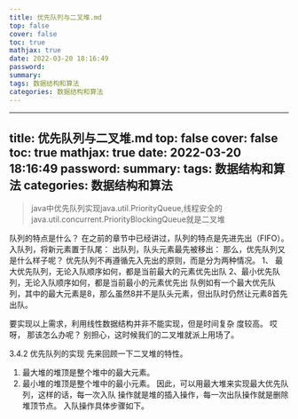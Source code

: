 ```yaml
---
title: 优先队列与二叉堆.md
top: false
cover: false
toc: true
mathjax: true
date: 2022-03-20 18:16:49
password:
summary:
tags: 数据结构和算法
categories: 数据结构和算法
---
```

---
title: 优先队列与二叉堆.md
top: false
cover: false
toc: true
mathjax: true
date: 2022-03-20 18:16:49
password:
summary:
tags: 数据结构和算法
categories: 数据结构和算法
---
>java中优先队列实现java.util.PriorityQueue,线程安全的java.util.concurrent.PriorityBlockingQueue就是二叉堆

队列的特点是什么？ 在之前的章节中已经讲过，队列的特点是先进先出（FIFO）。 入队列，将新元素置于队尾： 出队列，队头元素最先被移出：
那么，优先队列又是什么样子呢？ 优先队列不再遵循先入先出的原则，而是分为两种情况。
1、 最大优先队列，无论入队顺序如何，都是当前最大的元素优先出队
2、最小优先队列，无论入队顺序如何，都是当前最小的元素优先出 队例如有一个最大优先队列，其中的最大元素是8，那么虽然8并不是队头元素，但出队时仍然让元素8首先出队。

 要实现以上需求，利用线性数据结构并非不能实现，但是时间复杂 度较高。
哎呀， 那该怎么办呢？ 别担心，这时候我们的二叉堆就派上用场了。

 3.4.2 优先队列的实现 先来回顾一下二叉堆的特性。
 1. 最大堆的堆顶是整个堆中的最大元素。
 2. 最小堆的堆顶是整个堆中的最小元素。 因此，可以用最大堆来实现最大优先队列，这样的话，每一次入队 操作就是堆的插入操作，每一次出队操作就是删除堆顶节点。 入队操作具体步骤如下。
